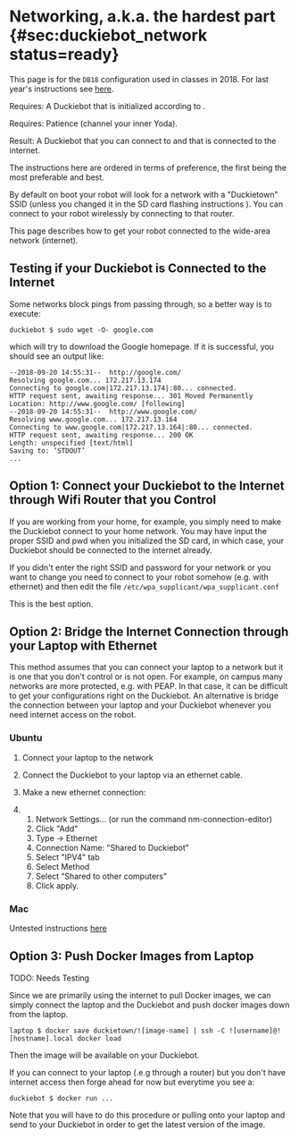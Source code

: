 # Networking, a.k.a. the hardest part {#sec:duckiebot_network status=ready}

This page is for the `DB18` configuration used in classes in 2018. For last year's instructions see [here](https://docs.duckietown.org/DT17/). 

<div class='requirements' markdown="1">


Requires: A Duckiebot that is initialized according to [](#setup-duckiebot).

Requires: Patience (channel your inner Yoda).

Result: A Duckiebot that you can connect to and that is connected to the internet.

</div>

The instructions here are ordered in terms of preference, the first being the most preferable and best. 



By default on boot your robot will look for a network with a "Duckietown" SSID (unless you changed it in the SD card flashing instructions [](#burn-sd-card)). You can connect to your robot wirelessly by connecting to that router. 

This page describes how to get your robot connected to the wide-area network (internet).



## Testing if your Duckiebot is Connected to the Internet

Some networks block pings from passing through, so a better way is to execute:

```
duckiebot $ sudo wget -O- google.com
```

which will try to download the Google homepage. If it is successful, you should see an output like:

```
--2018-09-20 14:55:31--  http://google.com/
Resolving google.com... 172.217.13.174
Connecting to google.com|172.217.13.174|:80... connected.
HTTP request sent, awaiting response... 301 Moved Permanently
Location: http://www.google.com/ [following]
--2018-09-20 14:55:31--  http://www.google.com/
Resolving www.google.com... 172.217.13.164
Connecting to www.google.com|172.217.13.164|:80... connected.
HTTP request sent, awaiting response... 200 OK
Length: unspecified [text/html]
Saving to: ‘STDOUT’
...
```

## Option 1: Connect your Duckiebot to the Internet through Wifi Router that you Control

If you are working from your home, for example, you simply need to make the Duckiebot connect to your home network. You may have input the proper SSID and pwd when you initialized the SD card, in which case, your Duckiebot should be connected to the internet already. 

If you didn't enter the right SSID and password for your network or you want to change you need to connect to your robot somehow (e.g. with ethernet) and then edit the file `/etc/wpa_supplicant/wpa_supplicant.conf`

This is the best option. 

## Option 2: Bridge the Internet Connection through your Laptop with Ethernet

This method assumes that you can connect your laptop to a network but it is one that you don't control or is not open. For example, on campus many networks are more protected, e.g. with PEAP. In that case, it can be difficult to get your configurations right on the Duckiebot. An alternative is bridge the connection between your laptop and your Duckiebot whenever you need internet access on the robot. 

### Ubuntu

1. Connect your laptop to the network

2. Connect the Duckiebot to your laptop via an ethernet cable.

3. Make a new ethernet connection:

4. 1. Network Settings… (or run the command nm-connection-editor)
   2. Click "Add"
   3. Type -> Ethernet
   4. Connection Name: "Shared to Duckiebot"
   5. Select "IPV4" tab
   6. Select Method
   7. Select “Shared to other computers”
   8. Click apply.



### Mac

Untested instructions [here](https://medium.com/@tzhenghao/how-to-ssh-into-your-raspberry-pi-with-a-mac-and-ethernet-cable-636a197d055)



## Option 3: Push Docker Images from Laptop

TODO: Needs Testing

Since we are primarily using the internet to pull Docker images, we can simply connect the laptop and the Duckiebot and push docker images down from the laptop. 

```
laptop $ docker save duckietown/![image-name] | ssh -C ![username]@![hostname].local docker load
```

Then the image will be available on your Duckiebot.

If you can connect to your laptop (.e.g through a router) but you don't have internet access then forge ahead for now but everytime you see a:

```
duckiebot $ docker run ...
```

Note that you will have to do this procedure or pulling onto your laptop and send to your Duckiebot in order to get the latest version of the image. 
